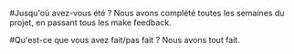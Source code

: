 
#Jusqu'où avez-vous été ?
Nous avons complété toutes les semaines du projet, en passant tous les make feedback.

#Qu'est-ce que vous avez fait/pas fait ?
Nous avons tout fait.